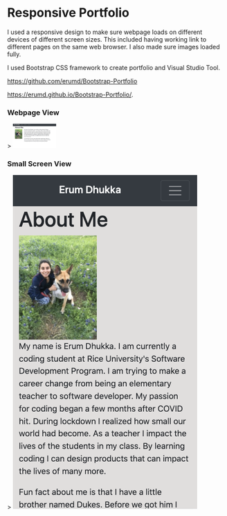 <h1>Responsive Portfolio</h1>

I used a responsive design to make sure webpage loads on different devices of different screen sizes.  This included having working link to different pages on the same web browser. I also made sure images loaded fully.  

I used Bootstrap CSS framework to create portfolio and Visual Studio Tool.  

https://github.com/erumd/Bootstrap-Portfolio

https://erumd.github.io/Bootstrap-Portfolio/.
<p></p>


<h3> Webpage View </h3>>
<img src= "images/webpage.jpg" alt= "webpage" style="width:100px">
<h3> Small Screen View </h3>>
<img src= "images/smallscreen.jpg" alt= "webpage" style="width:100x">
